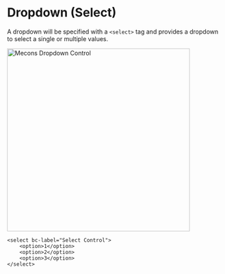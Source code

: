 # Dropdown (Select)

A dropdown will be specified with a `<select>` tag and provides a dropdown to select a single or multiple values.

<img src="/images/select_01.png" width="427" alt="Mecons Dropdown Control">

```markup
<select bc-label="Select Control">
	<option>1</option>
	<option>2</option>
	<option>3</option>
</select>
```